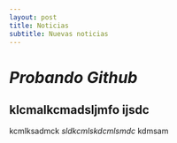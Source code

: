 ```yaml
---
layout: post
title: Noticias
subtitle: Nuevas noticias
---
```


# *Probando Github*
## klcmalkcmadsljmfo ijsdc
kcmlksadmck 
*sldkcmlskdcmlsmdc*
kdmsam
